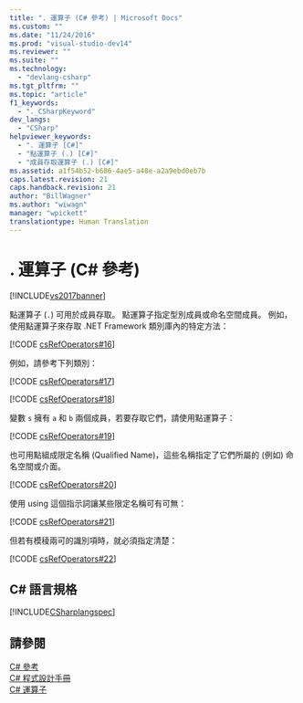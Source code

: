 ```yaml
---
title: ". 運算子 (C# 參考) | Microsoft Docs"
ms.custom: ""
ms.date: "11/24/2016"
ms.prod: "visual-studio-dev14"
ms.reviewer: ""
ms.suite: ""
ms.technology: 
  - "devlang-csharp"
ms.tgt_pltfrm: ""
ms.topic: "article"
f1_keywords: 
  - "._CSharpKeyword"
dev_langs: 
  - "CSharp"
helpviewer_keywords: 
  - ". 運算子 [C#]"
  - "點運算子 (.) [C#]"
  - "成員存取運算子 (.) [C#]"
ms.assetid: a1f54b52-b686-4ae5-a48e-a2a9ebd0eb7b
caps.latest.revision: 21
caps.handback.revision: 21
author: "BillWagner"
ms.author: "wiwagn"
manager: "wpickett"
translationtype: Human Translation
---
```

# . 運算子 (C# 參考)
[!INCLUDE[vs2017banner](../../../csharp/includes/vs2017banner.md)]

點運算子 \(`.`\) 可用於成員存取。  點運算子指定型別成員或命名空間成員。  例如，使用點運算子來存取 .NET Framework 類別庫內的特定方法：  
  
 [!CODE [csRefOperators#16](../CodeSnippet/VS_Snippets_VBCSharp/csrefOperators#16)]  
  
 例如，請參考下列類別：  
  
 [!CODE [csRefOperators#17](../CodeSnippet/VS_Snippets_VBCSharp/csrefOperators#17)]  
  
 [!CODE [csRefOperators#18](../CodeSnippet/VS_Snippets_VBCSharp/csrefOperators#18)]  
  
 變數 `s` 擁有 `a` 和 `b` 兩個成員，若要存取它們，請使用點運算子：  
  
 [!CODE [csRefOperators#19](../CodeSnippet/VS_Snippets_VBCSharp/csrefOperators#19)]  
  
 也可用點組成限定名稱 \(Qualified Name\)，這些名稱指定了它們所屬的 \(例如\) 命名空間或介面。  
  
 [!CODE [csRefOperators#20](../CodeSnippet/VS_Snippets_VBCSharp/csrefOperators#20)]  
  
 使用 using 這個指示詞讓某些限定名稱可有可無：  
  
 [!CODE [csRefOperators#21](../CodeSnippet/VS_Snippets_VBCSharp/csrefOperators#21)]  
  
 但若有模稜兩可的識別項時，就必須指定清楚：  
  
 [!CODE [csRefOperators#22](../CodeSnippet/VS_Snippets_VBCSharp/csrefOperators#22)]  
  
## C\# 語言規格  
 [!INCLUDE[CSharplangspec](../../../csharp/language-reference/keywords/includes/csharplangspec_md.md)]  
  
## 請參閱  
 [C\# 參考](../../../csharp/language-reference/index.md)   
 [C\# 程式設計手冊](../../../csharp/programming-guide/index.md)   
 [C\# 運算子](../../../csharp/language-reference/operators/index.md)